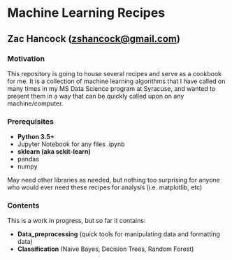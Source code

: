 # Machine Learning Recipes
## Zac Hancock (zshancock@gmail.com)


### Motivation

This repository is going to house several recipes and serve as a cookbook for me. It is a collection of machine learning algorithms that I have called on many times in my MS Data Science program at Syracuse, and wanted to present them in a way that can be quickly called upon on any machine/computer. 

### Prerequisites

* **Python 3.5+**
* Jupyter Notebook for any files .ipynb
* **sklearn (aka sckit-learn)**
* pandas
* numpy

May need other libraries as needed, but nothing too surprising for anyone who would ever need these recipes for analysis (i.e. matplotlib, etc)


### Contents

This is a work in progress, but so far it contains:

- **Data_preprocessing** (quick tools for manipulating data and formatting data)
- **Classification** (Naive Bayes, Decision Trees, Random Forest)


